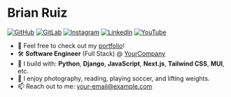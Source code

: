# Brian Ruiz

[![GitHub](https://img.shields.io/badge/-GITHUB-black?style=flat-square&logo=github)](https://github.com/VHarsha8)
[![GitLab](https://img.shields.io/badge/-GITLAB-orange?style=flat-square&logo=gitlab)](https://gitlab.com/yourusername)
[![Instagram](https://img.shields.io/badge/-INSTAGRAM-purple?style=flat-square&logo=instagram)](https://www.instagram.com/yourusername)
[![LinkedIn](https://img.shields.io/badge/-LINKEDIN-blue?style=flat-square&logo=linkedin)](https://www.linkedin.com/in/yourusername)
[![YouTube](https://img.shields.io/badge/-YOUTUBE-red?style=flat-square&logo=youtube)](https://www.youtube.com/channel/yourchannel)

- 🌟 Feel free to check out my [portfolio](https://yourwebsite.com)!
- 🛠 **Software Engineer** (Full Stack) @ [YourCompany](https://yourcompany.com)
- 🔨 I build with: **Python**, **Django**, **JavaScript**, **Next.js**, **Tailwind CSS**, **MUI**, etc.
- 📸 I enjoy photography, reading, playing soccer, and lifting weights.
- 📫 Reach out to me: your-email@example.com
